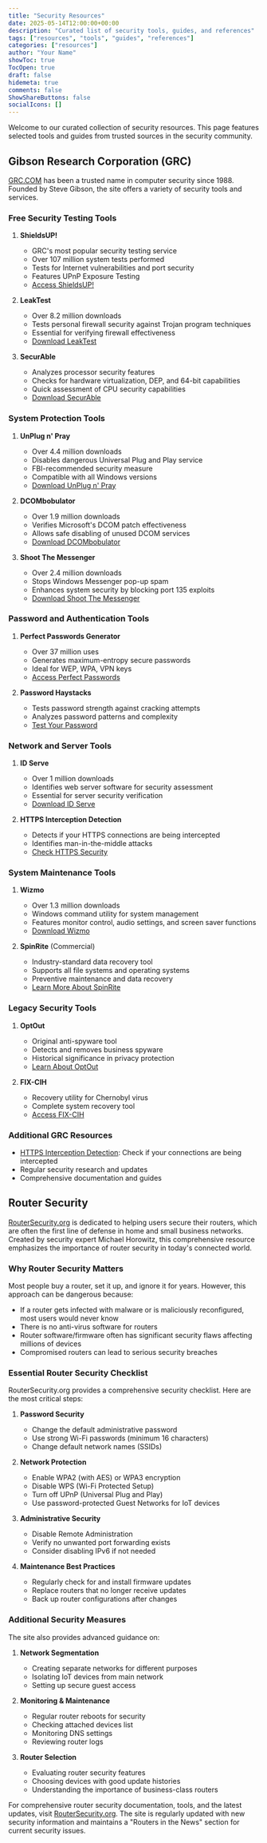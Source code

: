 ```yaml
---
title: "Security Resources"
date: 2025-05-14T12:00:00+00:00
description: "Curated list of security tools, guides, and references"
tags: ["resources", "tools", "guides", "references"]
categories: ["resources"]
author: "Your Name"
showToc: true
TocOpen: true
draft: false
hidemeta: true
comments: false
ShowShareButtons: false
socialIcons: []
---
```


Welcome to our curated collection of security resources. This page features selected tools and guides from trusted sources in the security community.

## Gibson Research Corporation (GRC)

[GRC.COM](https://www.grc.com) has been a trusted name in computer security since 1988. Founded by Steve Gibson, the site offers a variety of security tools and services.

### Free Security Testing Tools

1. **ShieldsUP!**
   - GRC's most popular security testing service
   - Over 107 million system tests performed
   - Tests for Internet vulnerabilities and port security
   - Features UPnP Exposure Testing
   - [Access ShieldsUP!](https://www.grc.com/x/ne.dll?bh0bkyd2)

2. **LeakTest**
   - Over 8.2 million downloads
   - Tests personal firewall security against Trojan program techniques
   - Essential for verifying firewall effectiveness
   - [Download LeakTest](https://www.grc.com/lt/leaktest.htm)

3. **SecurAble**
   - Analyzes processor security features
   - Checks for hardware virtualization, DEP, and 64-bit capabilities
   - Quick assessment of CPU security capabilities
   - [Download SecurAble](https://www.grc.com/securable.htm)

### System Protection Tools

1. **UnPlug n' Pray**
   - Over 4.4 million downloads
   - Disables dangerous Universal Plug and Play service
   - FBI-recommended security measure
   - Compatible with all Windows versions
   - [Download UnPlug n' Pray](https://www.grc.com/unpnp/unpnp.htm)

2. **DCOMbobulator**
   - Over 1.9 million downloads
   - Verifies Microsoft's DCOM patch effectiveness
   - Allows safe disabling of unused DCOM services
   - [Download DCOMbobulator](https://www.grc.com/freeware/dcom.htm)

3. **Shoot The Messenger**
   - Over 2.4 million downloads
   - Stops Windows Messenger pop-up spam
   - Enhances system security by blocking port 135 exploits
   - [Download Shoot The Messenger](https://www.grc.com/stm/shootthemessenger.htm)

### Password and Authentication Tools

1. **Perfect Passwords Generator**
   - Over 37 million uses
   - Generates maximum-entropy secure passwords
   - Ideal for WEP, WPA, VPN keys
   - [Access Perfect Passwords](https://www.grc.com/passwords.htm)

2. **Password Haystacks**
   - Tests password strength against cracking attempts
   - Analyzes password patterns and complexity
   - [Test Your Password](https://www.grc.com/haystack.htm)

### Network and Server Tools

1. **ID Serve**
   - Over 1 million downloads
   - Identifies web server software for security assessment
   - Essential for server security verification
   - [Download ID Serve](https://www.grc.com/id/idserve.htm)

2. **HTTPS Interception Detection**
   - Detects if your HTTPS connections are being intercepted
   - Identifies man-in-the-middle attacks
   - [Check HTTPS Security](https://www.grc.com/fingerprints.htm)

### System Maintenance Tools

1. **Wizmo**
   - Over 1.3 million downloads
   - Windows command utility for system management
   - Features monitor control, audio settings, and screen saver functions
   - [Download Wizmo](https://www.grc.com/wizmo/wizmo.htm)

2. **SpinRite** (Commercial)
   - Industry-standard data recovery tool
   - Supports all file systems and operating systems
   - Preventive maintenance and data recovery
   - [Learn More About SpinRite](https://www.grc.com/sr/spinrite.htm)

### Legacy Security Tools

1. **OptOut**
   - Original anti-spyware tool
   - Detects and removes business spyware
   - Historical significance in privacy protection
   - [Learn About OptOut](https://www.grc.com/optout.htm)

2. **FIX-CIH**
   - Recovery utility for Chernobyl virus
   - Complete system recovery tool
   - [Access FIX-CIH](https://www.grc.com/cih/cih.htm)

### Additional GRC Resources
- [HTTPS Interception Detection](https://www.grc.com/fingerprints.htm): Check if your connections are being intercepted
- Regular security research and updates
- Comprehensive documentation and guides

## Router Security

[RouterSecurity.org](https://routersecurity.org) is dedicated to helping users secure their routers, which are often the first line of defense in home and small business networks. Created by security expert Michael Horowitz, this comprehensive resource emphasizes the importance of router security in today's connected world.

### Why Router Security Matters

Most people buy a router, set it up, and ignore it for years. However, this approach can be dangerous because:

- If a router gets infected with malware or is maliciously reconfigured, most users would never know
- There is no anti-virus software for routers
- Router software/firmware often has significant security flaws affecting millions of devices
- Compromised routers can lead to serious security breaches

### Essential Router Security Checklist

RouterSecurity.org provides a comprehensive security checklist. Here are the most critical steps:

1. **Password Security**
   - Change the default administrative password
   - Use strong Wi-Fi passwords (minimum 16 characters)
   - Change default network names (SSIDs)

2. **Network Protection**
   - Enable WPA2 (with AES) or WPA3 encryption
   - Disable WPS (Wi-Fi Protected Setup)
   - Turn off UPnP (Universal Plug and Play)
   - Use password-protected Guest Networks for IoT devices

3. **Administrative Security**
   - Disable Remote Administration
   - Verify no unwanted port forwarding exists
   - Consider disabling IPv6 if not needed

4. **Maintenance Best Practices**
   - Regularly check for and install firmware updates
   - Replace routers that no longer receive updates
   - Back up router configurations after changes

### Additional Security Measures

The site also provides advanced guidance on:

1. **Network Segmentation**
   - Creating separate networks for different purposes
   - Isolating IoT devices from main network
   - Setting up secure guest access

2. **Monitoring & Maintenance**
   - Regular router reboots for security
   - Checking attached devices list
   - Monitoring DNS settings
   - Reviewing router logs

3. **Router Selection**
   - Evaluating router security features
   - Choosing devices with good update histories
   - Understanding the importance of business-class routers

For comprehensive router security documentation, tools, and the latest updates, visit [RouterSecurity.org](https://routersecurity.org). The site is regularly updated with new security information and maintains a "Routers in the News" section for current security issues.
